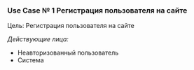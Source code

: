 ### Use Case № 1 Регистрация пользователя на сайте

Цель: Регистрация пользователя на сайте

*Действующие лица:* 
- Неавторизованный пользователь
- Система



